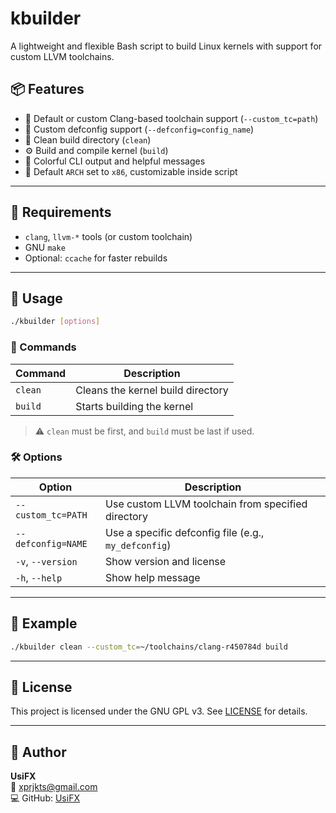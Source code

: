# kbuilder

A lightweight and flexible Bash script to build Linux kernels with support for custom LLVM toolchains.

## 📦 Features

- 🔧 Default or custom Clang-based toolchain support (`--custom_tc=path`)
- 📁 Custom defconfig support (`--defconfig=config_name`)
- 🧹 Clean build directory (`clean`)
- ⚙️ Build and compile kernel (`build`)
- 🧠 Colorful CLI output and helpful messages
- 🐧 Default `ARCH` set to `x86`, customizable inside script

---

## 🧪 Requirements

- `clang`, `llvm-*` tools (or custom toolchain)
- GNU `make`
- Optional: `ccache` for faster rebuilds

---

## 🚀 Usage

```bash
./kbuilder [options]
```

### 🔧 Commands

| Command   | Description                         |
|-----------|-------------------------------------|
| `clean`   | Cleans the kernel build directory   |
| `build`   | Starts building the kernel          |

> ⚠️ `clean` must be first, and `build` must be last if used.

### 🛠️ Options

| Option               | Description                                          |
|----------------------|------------------------------------------------------|
| `--custom_tc=PATH`   | Use custom LLVM toolchain from specified directory   |
| `--defconfig=NAME`   | Use a specific defconfig file (e.g., `my_defconfig`) |
| `-v`, `--version`    | Show version and license                            |
| `-h`, `--help`       | Show help message                                   |

---

## 📂 Example

```bash
./kbuilder clean --custom_tc=~/toolchains/clang-r450784d build
```

---

## 📜 License

This project is licensed under the GNU GPL v3. See [LICENSE](https://www.gnu.org/licenses/gpl-3.0.html) for details.

---

## 👤 Author

**UsiFX**  
📧 xprjkts@gmail.com  
💻 GitHub: [UsiFX](https://github.com/UsiFX)
